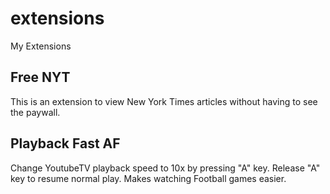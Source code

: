 # extensions

My Extensions

## Free NYT

This is an extension to view New York Times articles without having to see the paywall.

## Playback Fast AF

Change YoutubeTV playback speed to 10x by pressing "A" key. Release "A" key to resume normal play.
Makes watching Football games easier.
